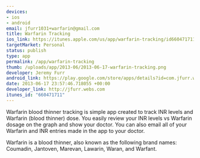 ```yaml
--- 
devices: 
- ios
- android
email: jfurr1031+warfarin@gmail.com
title: Warfarin Tracking
ios_link: https://itunes.apple.com/us/app/warfarin-tracking/id660471711
targetMarket: Personal
status: publish
type: app
permalink: /app/warfarin-tracking
thumb: /uploads/app/2013-06/2013-06-17-warfarin-tracking.png
developer: Jeremy Furr
android_link: https://play.google.com/store/apps/details?id=com.jfurr.warfarin
date: 2013-06-17 23:57:46.718055 +00:00
developer_link: http://jfurr.webs.com
itunes_id: "660471711"
---
```


Warfarin blood thinner tracking is simple app created to track INR levels and Warfarin (blood thinner) dose. You easily review your INR levels vs Warfarin dosage on the graph and show your doctor. You can also email all of your Warfarin and INR entries made in the app to your doctor. 

Warfarin is a blood thinner, also known as the following brand names: Coumadin, Jantoven, Marevan, Lawarin, Waran, and Warfant.
